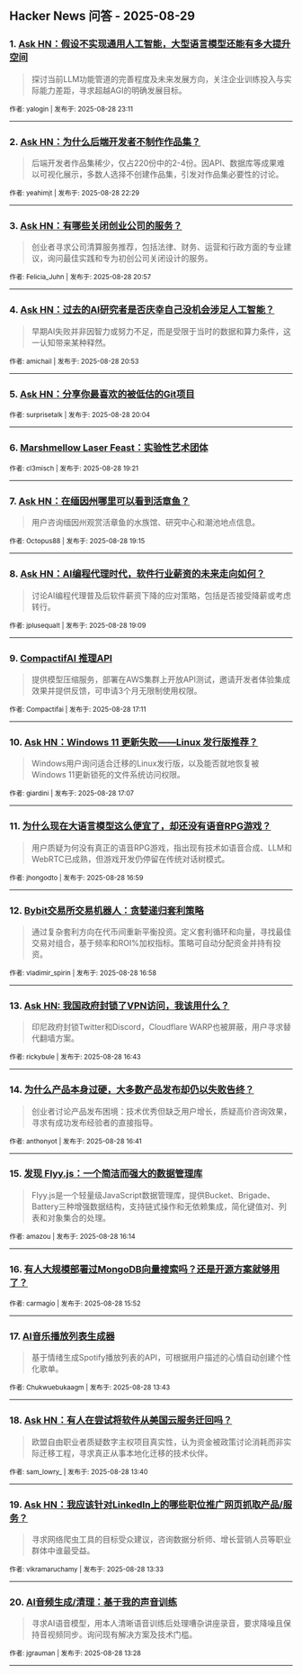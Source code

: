 ## Hacker News 问答 - 2025-08-29


### 1. [Ask HN：假设不实现通用人工智能，大型语言模型还能有多大提升空间](https://news.ycombinator.com/item?id=45058068)
> 探讨当前LLM功能管道的完善程度及未来发展方向，关注企业训练投入与实际能力差距，寻求超越AGI的明确发展目标。

<sub>作者: yalogin | 发布于: 2025-08-28 23:11</sub>

---

### 2. [Ask HN：为什么后端开发者不制作作品集？](https://news.ycombinator.com/item?id=45057761)
> 后端开发者作品集稀少，仅占220份中的2-4份。因API、数据库等成果难以可视化展示，多数人选择不创建作品集，引发对作品集必要性的讨论。

<sub>作者: yeahimjt | 发布于: 2025-08-28 22:29</sub>

---

### 3. [Ask HN：有哪些关闭创业公司的服务？](https://news.ycombinator.com/item?id=45056952)
> 创业者寻求公司清算服务推荐，包括法律、财务、运营和行政方面的专业建议，询问最佳实践和专为初创公司关闭设计的服务。

<sub>作者: Felicia_Juhn | 发布于: 2025-08-28 20:57</sub>

---

### 4. [Ask HN：过去的AI研究者是否庆幸自己没机会涉足人工智能？](https://news.ycombinator.com/item?id=45056918)
> 早期AI失败并非因智力或努力不足，而是受限于当时的数据和算力条件，这一认知带来某种释然。

<sub>作者: amichail | 发布于: 2025-08-28 20:53</sub>

---

### 5. [Ask HN：分享你最喜欢的被低估的Git项目](https://news.ycombinator.com/item?id=45056447)

<sub>作者: surprisetalk | 发布于: 2025-08-28 20:04</sub>

---

### 6. [Marshmellow Laser Feast：实验性艺术团体](https://news.ycombinator.com/item?id=45055962)

<sub>作者: cl3misch | 发布于: 2025-08-28 19:21</sub>

---

### 7. [Ask HN：在缅因州哪里可以看到活章鱼？](https://news.ycombinator.com/item?id=45055901)
> 用户咨询缅因州观赏活章鱼的水族馆、研究中心和潮池地点信息。

<sub>作者: Octopus88 | 发布于: 2025-08-28 19:15</sub>

---

### 8. [Ask HN：AI编程代理时代，软件行业薪资的未来走向如何？](https://news.ycombinator.com/item?id=45055832)
> 讨论AI编程代理普及后软件薪资下降的应对策略，包括是否接受降薪或考虑转行。

<sub>作者: jplusequalt | 发布于: 2025-08-28 19:09</sub>

---

### 9. [CompactifAI 推理API](https://news.ycombinator.com/item?id=45054583)
> 提供模型压缩服务，部署在AWS集群上开放API测试，邀请开发者体验集成效果并提供反馈，可申请3个月无限制使用权限。

<sub>作者: Compactifai | 发布于: 2025-08-28 17:11</sub>

---

### 10. [Ask HN：Windows 11 更新失败——Linux 发行版推荐？](https://news.ycombinator.com/item?id=45054526)
> Windows用户询问适合迁移的Linux发行版，以及能否就地恢复被Windows 11更新锁死的文件系统访问权限。

<sub>作者: giardini | 发布于: 2025-08-28 17:07</sub>

---

### 11. [为什么现在大语言模型这么便宜了，却还没有语音RPG游戏？](https://news.ycombinator.com/item?id=45054452)
> 用户质疑为何没有真正的语音RPG游戏，指出现有技术如语音合成、LLM和WebRTC已成熟，但游戏开发仍停留在传统对话树模式。

<sub>作者: jhongodto | 发布于: 2025-08-28 16:59</sub>

---

### 12. [Bybit交易所交易机器人：贪婪递归套利策略](https://news.ycombinator.com/item?id=45054444)
> 通过复杂套利方向在代币间重新平衡投资。定义套利循环和向量，寻找最佳交易对组合，基于频率和ROI%加权指标。策略可自动分配资金并持有投资。

<sub>作者: vladimir_spirin | 发布于: 2025-08-28 16:58</sub>

---

### 13. [Ask HN: 我国政府封锁了VPN访问，我该用什么？](https://news.ycombinator.com/item?id=45054260)
> 印尼政府封锁Twitter和Discord，Cloudflare WARP也被屏蔽，用户寻求替代翻墙方案。

<sub>作者: rickybule | 发布于: 2025-08-28 16:43</sub>

---

### 14. [为什么产品本身过硬，大多数产品发布却仍以失败告终？](https://news.ycombinator.com/item?id=45054245)
> 创业者讨论产品发布困境：技术优秀但缺乏用户增长，质疑高价咨询效果，寻求有成功发布经验者的直接指导。

<sub>作者: anthonyot | 发布于: 2025-08-28 16:41</sub>

---

### 15. [发现 Flyy.js：一个简洁而强大的数据管理库](https://news.ycombinator.com/item?id=45053973)
> Flyy.js是一个轻量级JavaScript数据管理库，提供Bucket、Brigade、Battery三种增强数据结构，支持链式操作和无依赖集成，简化键值对、列表和对象集合的处理。

<sub>作者: amazou | 发布于: 2025-08-28 16:14</sub>

---

### 16. [有人大规模部署过MongoDB向量搜索吗？还是开源方案就够用了？](https://news.ycombinator.com/item?id=45053737)

<sub>作者: carmagio | 发布于: 2025-08-28 15:52</sub>

---

### 17. [AI音乐播放列表生成器](https://news.ycombinator.com/item?id=45052098)
> 基于情绪生成Spotify播放列表的API，可根据用户描述的心情自动创建个性化歌单。

<sub>作者: Chukwuebukaagm | 发布于: 2025-08-28 13:43</sub>

---

### 18. [Ask HN：有人在尝试将软件从美国云服务迁回吗？](https://news.ycombinator.com/item?id=45052045)
> 欧盟自由职业者质疑数字主权项目真实性，认为资金被政策讨论消耗而非实际迁移工程，寻求真正从事本地化迁移的技术伙伴。

<sub>作者: sam_lowry_ | 发布于: 2025-08-28 13:40</sub>

---

### 19. [Ask HN：我应该针对LinkedIn上的哪些职位推广网页抓取产品/服务？](https://news.ycombinator.com/item?id=45051968)
> 寻求网络爬虫工具的目标受众建议，咨询数据分析师、增长营销人员等职业群体中谁最受益。

<sub>作者: vikramaruchamy | 发布于: 2025-08-28 13:33</sub>

---

### 20. [AI音频生成/清理：基于我的声音训练](https://news.ycombinator.com/item?id=45051904)
> 寻求AI语音模型，用本人清晰语音训练后处理嘈杂讲座录音，要求降噪且保持音视频同步。询问现有解决方案及技术门槛。

<sub>作者: jgrauman | 发布于: 2025-08-28 13:28</sub>

---

